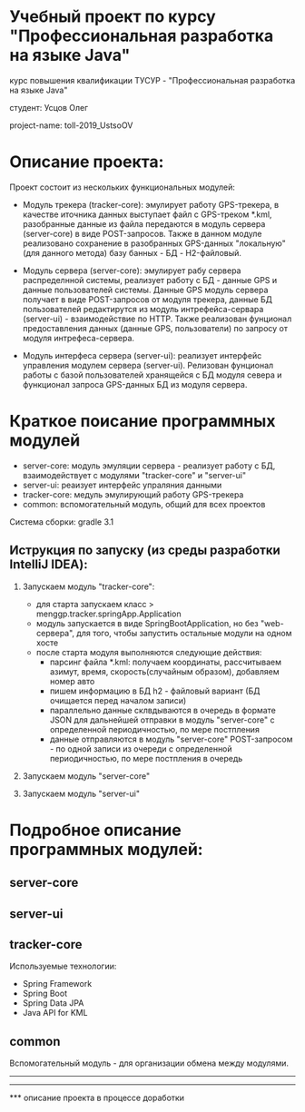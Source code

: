 Учебный проект по курсу "Профессиональная разработка на языке Java"
==================================================================
курс повышения квалификации ТУСУР - "Профессиональная разработка на языке Java" 

студент: Усцов Олег

project-name: toll-2019_UstsoOV

Описание проекта:
====================
Проект состоит из нескольких функциональных модулей:

- Модуль трекера (tracker-core): эмулирует работу GPS-трекера, в качестве иточника данных выступает файл 
с GPS-треком *.kml, разобранные данные из файла передаются в модуль сервера (server-core) в виде POST-запросов. 
Также в данном модуле реализовано сохранение в разобранных GPS-данных "локальную" (для данного метода) 
базу банных - БД - H2-файловый.

- Модуль сервера (server-core): эмулирует рабу сервера распределнной системы, реализует работу с БД - 
данные GPS и данные пользователей системы. Данные GPS модуль сервера получает в виде POST-запросов от 
модуля трекера, данные БД пользователей редактирутся из модуль интрефейса-сервара (server-ui) - 
взаимодействие по HTTP. Также реализован фунционал предоставления данных (данные GPS, пользователи) 
по запросу от модуля интрефеса-сервера.

 - Модуль интерфеса сервера (server-ui): реализует интерфейс управления модулем сервера (server-ui). 
 Релизован фунционал работы с базой пользователей хранящейся с БД модуля севера и функционал запроса
 GPS-данных БД из модуля сервера.        

Краткое поисание программных модулей
=====================================
 
 - server-core:     модуль эмуляции сервера - реализует работу с БД, взаимодействует с модулями "tracker-core" и "server-ui" 
 - server-ui:       реаизует интерфейс упраляния данными
 - tracker-core:    медуль эмулирующий работу GPS-трекера
 - common:          вспомогательный модуль, общий для всех проектов

Система сборки: gradle 3.1


Иструкция по запуску (из среды разработки IntelliJ IDEA):
---------------------------------------------------------

1. Запускаем модуль "tracker-core":
	- для старта запускаем класс > menggp.tracker.springApp.Application
	- модуль запускается в виде SpringBootApplication, но без "web-сервера", для того, чтобы запустить остальные модули на одном хосте
	- после старта модуля выполняются следующие действия:
		- парсинг файла *.kml: получаем координаты, рассчитываем азимут, время, скорость(случайным образом), добавляем номер авто
		- пишем информацию в БД h2 - файловый вариант (БД очищается перед началом записи)
		- параллельно данные склвдываются в очередь в формате JSON для дальнейшей отправки в модуль "server-core"
			с определенной периодичностью, по мере постпления
		- данные отправляются в модуль "server-core" POST-запросом - по одной записи из очереди
			с определенной периодичностью, по мере постпления в очередь

2. Запускаем модуль "server-core"

3. Запускаем модуль "server-ui" 
			 
			

Подробное описание программных модулей:
=====================================

server-core
-----------

server-ui
----------

tracker-core
------------
Используемые технологии:
   - Spring Framework
   - Spring Boot
   - Spring Data JPA
   - Java API for KML

common
--------
Вспомогательный модуль - для организации обмена между модулями.



---------------------
---------------------
 *** описание проекта в процессе доработки
